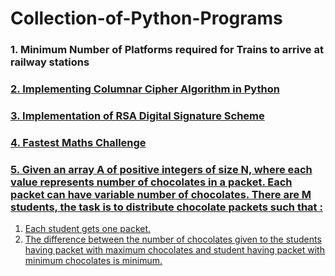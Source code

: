 # Collection-of-Python-Programs

### 1. Minimum Number of Platforms required for Trains to arrive at railway stations
<a href="https://github.com/shweteekta/Collection-of-Python-Programs/blob/master/platform.py"/>

### 2. Implementing Columnar Cipher Algorithm in Python
<a href="https://github.com/shweteekta/Collection-of-Python-Programs/blob/master/Columnar.py"/>

### 3. Implementation of RSA Digital Signature Scheme 
<a href="https://github.com/shweteekta/Collection-of-Python-Programs/blob/master/Rsads.py"/>

### 4. Fastest Maths Challenge
<a href="https://github.com/shweteekta/Collection-of-Python-Programs/blob/master/mathrandom.py"/>

### 5. Given an array A of positive integers of size N, where each value represents number of chocolates in a packet. Each packet can have variable number of chocolates. There are M students, the task is to distribute chocolate packets such that :
1. Each student gets one packet.
2. The difference between the number of chocolates given to the students having packet with maximum chocolates and student having packet with minimum chocolates is minimum.
<a href="https://github.com/shweteekta/Collection-of-Python-Programs/blob/master/choclatep.py"/>
